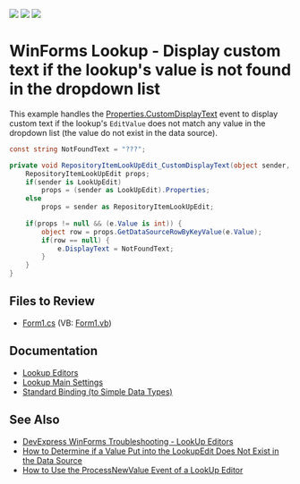 <!-- default badges list -->
![](https://img.shields.io/endpoint?url=https://codecentral.devexpress.com/api/v1/VersionRange/128620596/13.1.4%2B)
[![](https://img.shields.io/badge/Open_in_DevExpress_Support_Center-FF7200?style=flat-square&logo=DevExpress&logoColor=white)](https://supportcenter.devexpress.com/ticket/details/E781)
[![](https://img.shields.io/badge/📖_How_to_use_DevExpress_Examples-e9f6fc?style=flat-square)](https://docs.devexpress.com/GeneralInformation/403183)
<!-- default badges end -->

# WinForms Lookup - Display custom text if the lookup's value is not found in the dropdown list

This example handles the [Properties.CustomDisplayText](https://docs.devexpress.com/WindowsForms/DevExpress.XtraEditors.Repository.RepositoryItem.CustomDisplayText) event to display custom text if the lookup's `EditValue` does not match any value in the dropdown list (the value do not exist in the data source).

```csharp
const string NotFoundText = "???";

private void RepositoryItemLookUpEdit_CustomDisplayText(object sender, CustomDisplayTextEventArgs e) {
    RepositoryItemLookUpEdit props;
    if(sender is LookUpEdit)
        props = (sender as LookUpEdit).Properties;
    else
        props = sender as RepositoryItemLookUpEdit;
    
    if(props != null && (e.Value is int)) {
        object row = props.GetDataSourceRowByKeyValue(e.Value);
        if(row == null) {
            e.DisplayText = NotFoundText;
        }
    }
}
```


## Files to Review

* [Form1.cs](./CS/Form1.cs) (VB: [Form1.vb](./VB/Form1.vb))


## Documentation

* [Lookup Editors](https://docs.devexpress.com/WindowsForms/116008/controls-and-libraries/editors-and-simple-controls/lookup-editors)
* [Lookup Main Settings](https://docs.devexpress.com/WindowsForms/116029/controls-and-libraries/editors-and-simple-controls/lookup-editors/lookup-editors-and-main-settings)
* [Standard Binding (to Simple Data Types)](https://docs.devexpress.com/WindowsForms/116015/controls-and-libraries/editors-and-simple-controls/lookup-editors/standard-binding-to-simple-data-types)

## See Also

* [DevExpress WinForms Troubleshooting - LookUp Editors](https://go.devexpress.com/CheatSheets_WinForms_Examples_T929986.aspx)
* [How to Determine if a Value Put into the LookupEdit Does Not Exist in the Data Source](https://supportcenter.devexpress.com/ticket/details/a149/how-to-determine-if-a-value-put-into-the-lookupedit-does-not-exist-in-the-lookup-data)
* [How to Use the ProcessNewValue Event of a LookUp Editor](https://supportcenter.devexpress.com/ticket/details/a238/how-to-use-the-processnewvalue-event-of-a-lookup-editor)


